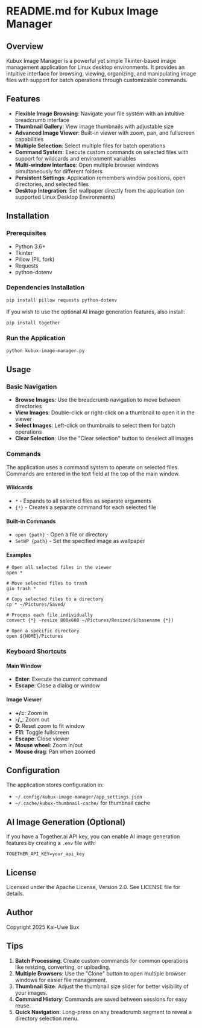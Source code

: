 # README.md for Kubux Image Manager

## Overview

Kubux Image Manager is a powerful yet simple Tkinter-based image management application for Linux desktop environments. It provides an intuitive interface for browsing, viewing, organizing, and manipulating image files with support for batch operations through customizable commands.

## Features

- **Flexible Image Browsing**: Navigate your file system with an intuitive breadcrumb interface
- **Thumbnail Gallery**: View image thumbnails with adjustable size
- **Advanced Image Viewer**: Built-in viewer with zoom, pan, and fullscreen capabilities
- **Multiple Selection**: Select multiple files for batch operations
- **Command System**: Execute custom commands on selected files with support for wildcards and environment variables
- **Multi-window Interface**: Open multiple browser windows simultaneously for different folders
- **Persistent Settings**: Application remembers window positions, open directories, and selected files
- **Desktop Integration**: Set wallpaper directly from the application (on supported Linux Desktop Environments)

## Installation

### Prerequisites

- Python 3.6+
- Tkinter
- Pillow (PIL fork)
- Requests
- python-dotenv

### Dependencies Installation

```bash
pip install pillow requests python-dotenv
```

If you wish to use the optional AI image generation features, also install:
```bash
pip install together
```

### Run the Application

```bash
python kubux-image-manager.py
```

## Usage

### Basic Navigation

- **Browse Images**: Use the breadcrumb navigation to move between directories
- **View Images**: Double-click or right-click on a thumbnail to open it in the viewer
- **Select Images**: Left-click on thumbnails to select them for batch operations
- **Clear Selection**: Use the "Clear selection" button to deselect all images

### Commands

The application uses a command system to operate on selected files. Commands are entered in the text field at the top of the main window.

#### Wildcards

- `*` - Expands to all selected files as separate arguments
- `{*}` - Creates a separate command for each selected file

#### Built-in Commands

- `open {path}` - Open a file or directory
- `SetWP {path}` - Set the specified image as wallpaper

#### Examples

```
# Open all selected files in the viewer
open *

# Move selected files to trash
gio trash *

# Copy selected files to a directory
cp * ~/Pictures/Saved/

# Process each file individually
convert {*} -resize 800x600 ~/Pictures/Resized/$(basename {*})

# Open a specific directory
open ${HOME}/Pictures
```

### Keyboard Shortcuts

#### Main Window
- **Enter**: Execute the current command
- **Escape**: Close a dialog or window

#### Image Viewer
- **+/=**: Zoom in
- **-/_**: Zoom out
- **0**: Reset zoom to fit window
- **F11**: Toggle fullscreen
- **Escape**: Close viewer
- **Mouse wheel**: Zoom in/out
- **Mouse drag**: Pan when zoomed

## Configuration

The application stores configuration in:
- `~/.config/kubux-image-manager/app_settings.json`
- `~/.cache/kubux-thumbnail-cache/` for thumbnail cache

## AI Image Generation (Optional)

If you have a Together.ai API key, you can enable AI image generation features by creating a `.env` file with:

```
TOGETHER_API_KEY=your_api_key
```

## License

Licensed under the Apache License, Version 2.0. See LICENSE file for details.

## Author

Copyright 2025 Kai-Uwe Bux

## Tips

1. **Batch Processing**: Create custom commands for common operations like resizing, converting, or uploading.
2. **Multiple Browsers**: Use the "Clone" button to open multiple browser windows for easier file management.
3. **Thumbnail Size**: Adjust the thumbnail size slider for better visibility of your images.
4. **Command History**: Commands are saved between sessions for easy reuse.
5. **Quick Navigation**: Long-press on any breadcrumb segment to reveal a directory selection menu.
